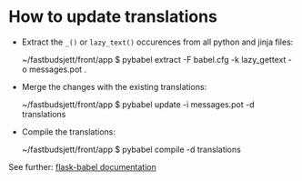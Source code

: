 # How to update translations
- Extract the ``_()`` or ``lazy_text()`` occurences from all python and jinja files:
    

    ~/fastbudsjett/front/app $  pybabel extract -F babel.cfg -k lazy_gettext -o messages.pot .

- Merge the changes with the existing translations:


    ~/fastbudsjett/front/app $  pybabel update -i messages.pot -d translations

- Compile the translations:


    ~/fastbudsjett/front/app $  pybabel compile -d translations


See further: [flask-babel documentation](https://flask-babel.tkte.ch/)